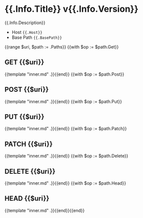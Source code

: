 # {{.Info.Title}} v{{.Info.Version}} 

{{.Info.Description}}

* Host `{{.Host}}`
* Base Path `{{.BasePath}}`

{{range $uri, $path := .Paths}}
{{with $op := $path.Get}}
## GET {{$uri}}

{{template "inner.md" .}}{{end}}
{{with $op := $path.Post}}
## POST {{$uri}}

{{template "inner.md" .}}{{end}}
{{with $op := $path.Put}}
## PUT {{$uri}}

{{template "inner.md" .}}{{end}}
{{with $op := $path.Patch}}
## PATCH {{$uri}}

{{template "inner.md" .}}{{end}}
{{with $op := $path.Delete}}
## DELETE {{$uri}}

{{template "inner.md" .}}{{end}}
{{with $op := $path.Head}}
## HEAD {{$uri}}

{{template "inner.md" .}}{{end}}{{end}}